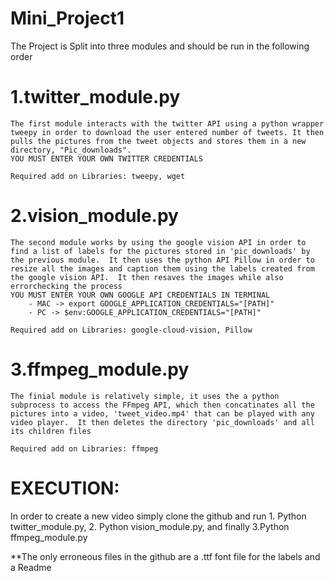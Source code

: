 # Mini_Project1

The Project is Split into three modules and should be run in the following order 

# 1.twitter_module.py
	The first module interacts with the twitter API using a python wrapper tweepy in order to download the user entered number of tweets. It then pulls the pictures from the tweet objects and stores them in a new directory, "Pic_downloads". 
	YOU MUST ENTER YOUR OWN TWITTER CREDENTIALS 

	Required add on Libraries: tweepy, wget

# 2.vision_module.py
	The second module works by using the google vision API in order to find a list of labels for the pictures stored in 'pic_downloads' by the previous module.  It then uses the python API Pillow in order to resize all the images and caption them using the labels created from the google vision API.  It then resaves the images while also errorchecking the process
	YOU MUST ENTER YOUR OWN GOOGLE API CREDENTIALS IN TERMINAL
		- MAC -> export GOOGLE_APPLICATION_CREDENTIALS="[PATH]"
		- PC -> $env:GOOGLE_APPLICATION_CREDENTIALS="[PATH]"

	Required add on Libraries: google-cloud-vision, Pillow 

# 3.ffmpeg_module.py 
	The finial module is relatively simple, it uses the a python subprocess to access the FFmpeg API, which then concatinates all the pictures into a video, 'tweet_video.mp4' that can be played with any video player.  It then deletes the directory 'pic_downloads' and all its children files 

	Required add on Libraries: ffmpeg


# EXECUTION:
In order to create a new video simply clone the github and run 1. Python twitter_module.py, 2. Python vision_module.py, and finally 3.Python ffmpeg_module.py 

**The only erroneous files in the github are a .ttf font file for the labels and a Readme
